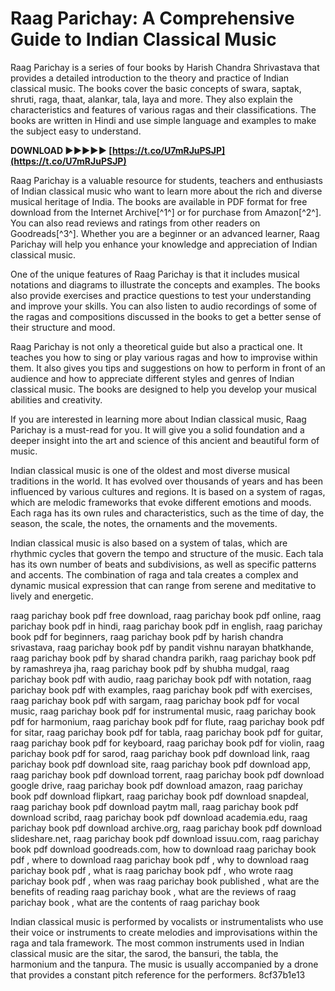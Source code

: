 
 
# Raag Parichay: A Comprehensive Guide to Indian Classical Music
 
Raag Parichay is a series of four books by Harish Chandra Shrivastava that provides a detailed introduction to the theory and practice of Indian classical music. The books cover the basic concepts of swara, saptak, shruti, raga, thaat, alankar, tala, laya and more. They also explain the characteristics and features of various ragas and their classifications. The books are written in Hindi and use simple language and examples to make the subject easy to understand.
 
**DOWNLOAD ►►►►► [https://t.co/U7mRJuPSJP](https://t.co/U7mRJuPSJP)**


 
Raag Parichay is a valuable resource for students, teachers and enthusiasts of Indian classical music who want to learn more about the rich and diverse musical heritage of India. The books are available in PDF format for free download from the Internet Archive[^1^] or for purchase from Amazon[^2^]. You can also read reviews and ratings from other readers on Goodreads[^3^]. Whether you are a beginner or an advanced learner, Raag Parichay will help you enhance your knowledge and appreciation of Indian classical music.

One of the unique features of Raag Parichay is that it includes musical notations and diagrams to illustrate the concepts and examples. The books also provide exercises and practice questions to test your understanding and improve your skills. You can also listen to audio recordings of some of the ragas and compositions discussed in the books to get a better sense of their structure and mood.
 
Raag Parichay is not only a theoretical guide but also a practical one. It teaches you how to sing or play various ragas and how to improvise within them. It also gives you tips and suggestions on how to perform in front of an audience and how to appreciate different styles and genres of Indian classical music. The books are designed to help you develop your musical abilities and creativity.
 
If you are interested in learning more about Indian classical music, Raag Parichay is a must-read for you. It will give you a solid foundation and a deeper insight into the art and science of this ancient and beautiful form of music.

Indian classical music is one of the oldest and most diverse musical traditions in the world. It has evolved over thousands of years and has been influenced by various cultures and regions. It is based on a system of ragas, which are melodic frameworks that evoke different emotions and moods. Each raga has its own rules and characteristics, such as the time of day, the season, the scale, the notes, the ornaments and the movements.
 
Indian classical music is also based on a system of talas, which are rhythmic cycles that govern the tempo and structure of the music. Each tala has its own number of beats and subdivisions, as well as specific patterns and accents. The combination of raga and tala creates a complex and dynamic musical expression that can range from serene and meditative to lively and energetic.
 
raag parichay book pdf free download,  raag parichay book pdf online,  raag parichay book pdf in hindi,  raag parichay book pdf in english,  raag parichay book pdf for beginners,  raag parichay book pdf by harish chandra srivastava,  raag parichay book pdf by pandit vishnu narayan bhatkhande,  raag parichay book pdf by sharad chandra parikh,  raag parichay book pdf by ramashreya jha,  raag parichay book pdf by shubha mudgal,  raag parichay book pdf with audio,  raag parichay book pdf with notation,  raag parichay book pdf with examples,  raag parichay book pdf with exercises,  raag parichay book pdf with sargam,  raag parichay book pdf for vocal music,  raag parichay book pdf for instrumental music,  raag parichay book pdf for harmonium,  raag parichay book pdf for flute,  raag parichay book pdf for sitar,  raag parichay book pdf for tabla,  raag parichay book pdf for guitar,  raag parichay book pdf for keyboard,  raag parichay book pdf for violin,  raag parichay book pdf for sarod,  raag parichay book pdf download link,  raag parichay book pdf download site,  raag parichay book pdf download app,  raag parichay book pdf download torrent,  raag parichay book pdf download google drive,  raag parichay book pdf download amazon,  raag parichay book pdf download flipkart,  raag parichay book pdf download snapdeal,  raag parichay book pdf download paytm mall,  raag parichay book pdf download scribd,  raag parichay book pdf download academia.edu,  raag parichay book pdf download archive.org,  raag parichay book pdf download slideshare.net,  raag parichay book pdf download issuu.com,  raag parichay book pdf download goodreads.com,  how to download raag parichay book pdf ,  where to download raag parichay book pdf ,  why to download raag parichay book pdf ,  what is raag parichay book pdf ,  who wrote raag parichay book pdf ,  when was raag parichay book published ,  what are the benefits of reading raag parichay book ,  what are the reviews of raag parichay book ,  what are the contents of raag parichay book
 
Indian classical music is performed by vocalists or instrumentalists who use their voice or instruments to create melodies and improvisations within the raga and tala framework. The most common instruments used in Indian classical music are the sitar, the sarod, the bansuri, the tabla, the harmonium and the tanpura. The music is usually accompanied by a drone that provides a constant pitch reference for the performers.
 8cf37b1e13
 
